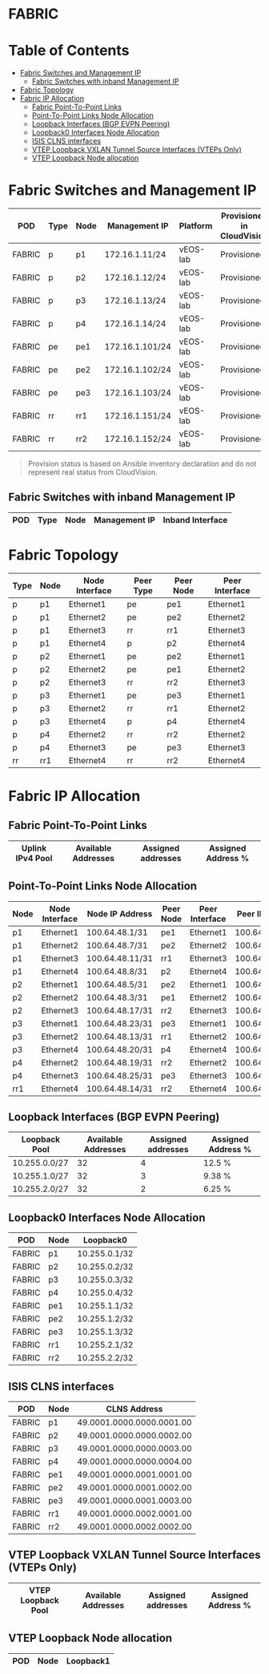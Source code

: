 # FABRIC

# Table of Contents

- [Fabric Switches and Management IP](#fabric-switches-and-management-ip)
  - [Fabric Switches with inband Management IP](#fabric-switches-with-inband-management-ip)
- [Fabric Topology](#fabric-topology)
- [Fabric IP Allocation](#fabric-ip-allocation)
  - [Fabric Point-To-Point Links](#fabric-point-to-point-links)
  - [Point-To-Point Links Node Allocation](#point-to-point-links-node-allocation)
  - [Loopback Interfaces (BGP EVPN Peering)](#loopback-interfaces-bgp-evpn-peering)
  - [Loopback0 Interfaces Node Allocation](#loopback0-interfaces-node-allocation)
  - [ISIS CLNS interfaces](#isis-clns-interfaces)
  - [VTEP Loopback VXLAN Tunnel Source Interfaces (VTEPs Only)](#vtep-loopback-vxlan-tunnel-source-interfaces-vteps-only)
  - [VTEP Loopback Node allocation](#vtep-loopback-node-allocation)

# Fabric Switches and Management IP

| POD | Type | Node | Management IP | Platform | Provisioned in CloudVision |
| --- | ---- | ---- | ------------- | -------- | -------------------------- |
| FABRIC | p | p1 | 172.16.1.11/24 | vEOS-lab | Provisioned |
| FABRIC | p | p2 | 172.16.1.12/24 | vEOS-lab | Provisioned |
| FABRIC | p | p3 | 172.16.1.13/24 | vEOS-lab | Provisioned |
| FABRIC | p | p4 | 172.16.1.14/24 | vEOS-lab | Provisioned |
| FABRIC | pe | pe1 | 172.16.1.101/24 | vEOS-lab | Provisioned |
| FABRIC | pe | pe2 | 172.16.1.102/24 | vEOS-lab | Provisioned |
| FABRIC | pe | pe3 | 172.16.1.103/24 | vEOS-lab | Provisioned |
| FABRIC | rr | rr1 | 172.16.1.151/24 | vEOS-lab | Provisioned |
| FABRIC | rr | rr2 | 172.16.1.152/24 | vEOS-lab | Provisioned |

> Provision status is based on Ansible inventory declaration and do not represent real status from CloudVision.

## Fabric Switches with inband Management IP
| POD | Type | Node | Management IP | Inband Interface |
| --- | ---- | ---- | ------------- | ---------------- |

# Fabric Topology

| Type | Node | Node Interface | Peer Type | Peer Node | Peer Interface |
| ---- | ---- | -------------- | --------- | ----------| -------------- |
| p | p1 | Ethernet1 | pe | pe1 | Ethernet1 |
| p | p1 | Ethernet2 | pe | pe2 | Ethernet2 |
| p | p1 | Ethernet3 | rr | rr1 | Ethernet3 |
| p | p1 | Ethernet4 | p | p2 | Ethernet4 |
| p | p2 | Ethernet1 | pe | pe2 | Ethernet1 |
| p | p2 | Ethernet2 | pe | pe1 | Ethernet2 |
| p | p2 | Ethernet3 | rr | rr2 | Ethernet3 |
| p | p3 | Ethernet1 | pe | pe3 | Ethernet1 |
| p | p3 | Ethernet2 | rr | rr1 | Ethernet2 |
| p | p3 | Ethernet4 | p | p4 | Ethernet4 |
| p | p4 | Ethernet2 | rr | rr2 | Ethernet2 |
| p | p4 | Ethernet3 | pe | pe3 | Ethernet3 |
| rr | rr1 | Ethernet4 | rr | rr2 | Ethernet4 |

# Fabric IP Allocation

## Fabric Point-To-Point Links

| Uplink IPv4 Pool | Available Addresses | Assigned addresses | Assigned Address % |
| ---------------- | ------------------- | ------------------ | ------------------ |

## Point-To-Point Links Node Allocation

| Node | Node Interface | Node IP Address | Peer Node | Peer Interface | Peer IP Address |
| ---- | -------------- | --------------- | --------- | -------------- | --------------- |
| p1 | Ethernet1 | 100.64.48.1/31 | pe1 | Ethernet1 | 100.64.48.0/31 |
| p1 | Ethernet2 | 100.64.48.7/31 | pe2 | Ethernet2 | 100.64.48.6/31 |
| p1 | Ethernet3 | 100.64.48.11/31 | rr1 | Ethernet3 | 100.64.48.10/31 |
| p1 | Ethernet4 | 100.64.48.8/31 | p2 | Ethernet4 | 100.64.48.9/31 |
| p2 | Ethernet1 | 100.64.48.5/31 | pe2 | Ethernet1 | 100.64.48.4/31 |
| p2 | Ethernet2 | 100.64.48.3/31 | pe1 | Ethernet2 | 100.64.48.2/31 |
| p2 | Ethernet3 | 100.64.48.17/31 | rr2 | Ethernet3 | 100.64.48.16/31 |
| p3 | Ethernet1 | 100.64.48.23/31 | pe3 | Ethernet1 | 100.64.48.22/31 |
| p3 | Ethernet2 | 100.64.48.13/31 | rr1 | Ethernet2 | 100.64.48.12/31 |
| p3 | Ethernet4 | 100.64.48.20/31 | p4 | Ethernet4 | 100.64.48.21/31 |
| p4 | Ethernet2 | 100.64.48.19/31 | rr2 | Ethernet2 | 100.64.48.18/31 |
| p4 | Ethernet3 | 100.64.48.25/31 | pe3 | Ethernet3 | 100.64.48.24/31 |
| rr1 | Ethernet4 | 100.64.48.14/31 | rr2 | Ethernet4 | 100.64.48.15/31 |

## Loopback Interfaces (BGP EVPN Peering)

| Loopback Pool | Available Addresses | Assigned addresses | Assigned Address % |
| ------------- | ------------------- | ------------------ | ------------------ |
| 10.255.0.0/27 | 32 | 4 | 12.5 % |
| 10.255.1.0/27 | 32 | 3 | 9.38 % |
| 10.255.2.0/27 | 32 | 2 | 6.25 % |

## Loopback0 Interfaces Node Allocation

| POD | Node | Loopback0 |
| --- | ---- | --------- |
| FABRIC | p1 | 10.255.0.1/32 |
| FABRIC | p2 | 10.255.0.2/32 |
| FABRIC | p3 | 10.255.0.3/32 |
| FABRIC | p4 | 10.255.0.4/32 |
| FABRIC | pe1 | 10.255.1.1/32 |
| FABRIC | pe2 | 10.255.1.2/32 |
| FABRIC | pe3 | 10.255.1.3/32 |
| FABRIC | rr1 | 10.255.2.1/32 |
| FABRIC | rr2 | 10.255.2.2/32 |

## ISIS CLNS interfaces

| POD | Node | CLNS Address |
| --- | ---- | ------------ |
| FABRIC | p1 | 49.0001.0000.0000.0001.00 |
| FABRIC | p2 | 49.0001.0000.0000.0002.00 |
| FABRIC | p3 | 49.0001.0000.0000.0003.00 |
| FABRIC | p4 | 49.0001.0000.0000.0004.00 |
| FABRIC | pe1 | 49.0001.0000.0001.0001.00 |
| FABRIC | pe2 | 49.0001.0000.0001.0002.00 |
| FABRIC | pe3 | 49.0001.0000.0001.0003.00 |
| FABRIC | rr1 | 49.0001.0000.0002.0001.00 |
| FABRIC | rr2 | 49.0001.0000.0002.0002.00 |

## VTEP Loopback VXLAN Tunnel Source Interfaces (VTEPs Only)

| VTEP Loopback Pool | Available Addresses | Assigned addresses | Assigned Address % |
| --------------------- | ------------------- | ------------------ | ------------------ |

## VTEP Loopback Node allocation

| POD | Node | Loopback1 |
| --- | ---- | --------- |
